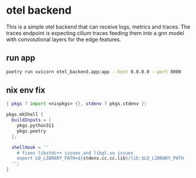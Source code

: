 # otel backend

This is a simple otel backend that can receive logs, metrics and traces.
The traces endpoint is expecting cilium traces feeding them into
a gnn model with convolutional layers for the edge features.

## run app

```bash
poetry run uvicorn otel_backend.app:app --host 0.0.0.0 --port 8000
```

## nix env fix

```nix
{ pkgs ? import <nixpkgs> {}, stdenv ? pkgs.stdenv }:

pkgs.mkShell {
  buildInputs = [
    pkgs.python311
    pkgs.poetry
  ];

  shellHook = ''
    # fixes libstdc++ issues and libgl.so issues
    export LD_LIBRARY_PATH=${stdenv.cc.cc.lib}/lib:$LD_LIBRARY_PATH
  '';
}
```
